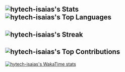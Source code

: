 ![hytech-isaias's Stats](https://github-readme-stats.vercel.app/api?username=hytech-isaias&theme=midnight-purple&show_icons=true&hide_border=true&count_private=true)
![hytech-isaias's Top Languages](https://github-readme-stats.vercel.app/api/top-langs/?username=hytech-isaias&theme=midnight-purple&show_icons=true&hide_border=true&layout=compact)
---
![hytech-isaias's Streak](https://github-readme-streak-stats.herokuapp.com/?user=hytech-isaias&theme=midnight-purple&hide_border=true)
---
![hytech-isaias's Top Contributions](https://github-contributor-stats.vercel.app/api?username=hytech-isaias&limit=5&theme=midnight-purple&combine_all_yearly_contributions=true)
---
[![hytech-isaias's  WakaTime stats](https://github-readme-stats.vercel.app/api/wakatime?username=IsaX01)](https://github.com/hytech-isaias/github-readme-stats)

<!--
**Hytech-Isaias/Hytech-Isaias** is a ✨ _special_ ✨ repository because its `README.md` (this file) appears on your GitHub profile.

Here are some ideas to get you started:

- 🔭 I’m currently working on ...
- 🌱 I’m currently learning ...
- 👯 I’m looking to collaborate on ...
- 🤔 I’m looking for help with ...
- 💬 Ask me about ...
- 📫 How to reach me: ...
- 😄 Pronouns: ...
- ⚡ Fun fact: ...
-->
